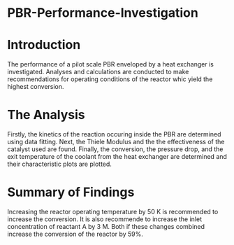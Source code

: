 # PBR-Performance-Investigation
# Introduction 
The performance of a pilot scale PBR enveloped by a heat exchanger is investigated. Analyses and calculations are conducted to make recommendations for operating conditions of the reactor whic yield the highest conversion. 
# The Analysis
Firstly, the kinetics of the reaction occuring inside the PBR are determined using data fitting. Next, the Thiele Modulus and the the effectiveness of the catalyst used are found. Finally, the conversion, the pressure drop, and the exit temperature of the coolant from the heat exchanger are determined and their characteristic plots are plotted.
# Summary of Findings 
Increasing the reactor operating temperature by 50 K is recommended to increase the conversion. It is also recommende to increase the inlet concentration of reactant A by 3 M. Both if these changes combined increase the conversion of the reactor by 59%.
